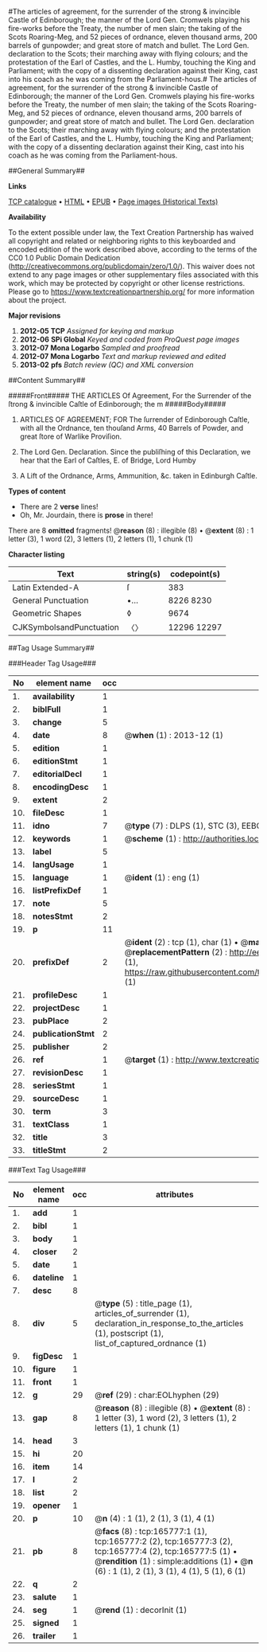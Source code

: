 #The articles of agreement, for the surrender of the strong & invincible Castle of Edinborough; the manner of the Lord Gen. Cromwels playing his fire-works before the Treaty, the number of men slain; the taking of the Scots Roaring-Meg, and 52 pieces of ordnance, eleven thousand arms, 200 barrels of gunpowder; and great store of match and bullet. The Lord Gen. declaration to the Scots; their marching away with flying colours; and the protestation of the Earl of Castles, and the L. Humby, touching the King and Parliament; with the copy of a dissenting declaration against their King, cast into his coach as he was coming from the Parliament-hous.#
The articles of agreement, for the surrender of the strong & invincible Castle of Edinborough; the manner of the Lord Gen. Cromwels playing his fire-works before the Treaty, the number of men slain; the taking of the Scots Roaring-Meg, and 52 pieces of ordnance, eleven thousand arms, 200 barrels of gunpowder; and great store of match and bullet. The Lord Gen. declaration to the Scots; their marching away with flying colours; and the protestation of the Earl of Castles, and the L. Humby, touching the King and Parliament; with the copy of a dissenting declaration against their King, cast into his coach as he was coming from the Parliament-hous.

##General Summary##

**Links**

[TCP catalogue](http://www.ota.ox.ac.uk/tcp/)  • 
[HTML](http://tei.it.ox.ac.uk/tcp/Texts-HTML/free/A75/A75654.html)  • 
[EPUB](http://tei.it.ox.ac.uk/tcp/Texts-EPUB/free/A75/A75654.epub) • 
[Page images (Historical Texts)](https://historicaltexts.jisc.ac.uk/eebo-99865544e)

**Availability**

To the extent possible under law, the Text Creation Partnership has waived all copyright and related or neighboring rights to this keyboarded and encoded edition of the work described above, according to the terms of the CC0 1.0 Public Domain Dedication (http://creativecommons.org/publicdomain/zero/1.0/). This waiver does not extend to any page images or other supplementary files associated with this work, which may be protected by copyright or other license restrictions. Please go to https://www.textcreationpartnership.org/ for more information about the project.

**Major revisions**

1. __2012-05__ __TCP__ *Assigned for keying and markup*
1. __2012-06__ __SPi Global__ *Keyed and coded from ProQuest page images*
1. __2012-07__ __Mona Logarbo__ *Sampled and proofread*
1. __2012-07__ __Mona Logarbo__ *Text and markup reviewed and edited*
1. __2013-02__ __pfs__ *Batch review (QC) and XML conversion*

##Content Summary##

#####Front#####
THE ARTICLES Of Agreement, For the Surrender of the ſtrong & invincible Caſtle of Edinborough; the m
#####Body#####

1. ARTICLES OF AGREEMENT; FOR The ſurrender of Edinborough Caſtle, with all the Ordnance, ten thouſand Arms, 40 Barrels of Powder, and great ſtore of Warlike Proviſion.

1. The Lord Gen. Declaration.
Since the publiſhing of this Declaration, we hear that the Earl of Caſtles, E. of Bridge, Lord Humby
1. A Lift of the Ordnance, Arms, Ammunition, &c. taken in Edinburgh Caſtle.

**Types of content**

  * There are 2 **verse** lines!
  * Oh, Mr. Jourdain, there is **prose** in there!

There are 8 **omitted** fragments! 
 @__reason__ (8) : illegible (8)  •  @__extent__ (8) : 1 letter (3), 1 word (2), 3 letters (1), 2 letters (1), 1 chunk (1)

**Character listing**


|Text|string(s)|codepoint(s)|
|---|---|---|
|Latin Extended-A|ſ|383|
|General Punctuation|•…|8226 8230|
|Geometric Shapes|◊|9674|
|CJKSymbolsandPunctuation|〈〉|12296 12297|

##Tag Usage Summary##

###Header Tag Usage###

|No|element name|occ|attributes|
|---|---|---|---|
|1.|__availability__|1||
|2.|__biblFull__|1||
|3.|__change__|5||
|4.|__date__|8| @__when__ (1) : 2013-12 (1)|
|5.|__edition__|1||
|6.|__editionStmt__|1||
|7.|__editorialDecl__|1||
|8.|__encodingDesc__|1||
|9.|__extent__|2||
|10.|__fileDesc__|1||
|11.|__idno__|7| @__type__ (7) : DLPS (1), STC (3), EEBO-CITATION (1), PROQUEST (1), VID (1)|
|12.|__keywords__|1| @__scheme__ (1) : http://authorities.loc.gov/ (1)|
|13.|__label__|5||
|14.|__langUsage__|1||
|15.|__language__|1| @__ident__ (1) : eng (1)|
|16.|__listPrefixDef__|1||
|17.|__note__|5||
|18.|__notesStmt__|2||
|19.|__p__|11||
|20.|__prefixDef__|2| @__ident__ (2) : tcp (1), char (1)  •  @__matchPattern__ (2) : ([0-9\-]+):([0-9IVX]+) (1), (.+) (1)  •  @__replacementPattern__ (2) : http://eebo.chadwyck.com/downloadtiff?vid=$1&page=$2 (1), https://raw.githubusercontent.com/textcreationpartnership/Texts/master/tcpchars.xml#$1 (1)|
|21.|__profileDesc__|1||
|22.|__projectDesc__|1||
|23.|__pubPlace__|2||
|24.|__publicationStmt__|2||
|25.|__publisher__|2||
|26.|__ref__|1| @__target__ (1) : http://www.textcreationpartnership.org/docs/. (1)|
|27.|__revisionDesc__|1||
|28.|__seriesStmt__|1||
|29.|__sourceDesc__|1||
|30.|__term__|3||
|31.|__textClass__|1||
|32.|__title__|3||
|33.|__titleStmt__|2||


###Text Tag Usage###

|No|element name|occ|attributes|
|---|---|---|---|
|1.|__add__|1||
|2.|__bibl__|1||
|3.|__body__|1||
|4.|__closer__|2||
|5.|__date__|1||
|6.|__dateline__|1||
|7.|__desc__|8||
|8.|__div__|5| @__type__ (5) : title_page (1), articles_of_surrender (1), declaration_in_response_to_the_articles (1), postscript (1), list_of_captured_ordnance (1)|
|9.|__figDesc__|1||
|10.|__figure__|1||
|11.|__front__|1||
|12.|__g__|29| @__ref__ (29) : char:EOLhyphen (29)|
|13.|__gap__|8| @__reason__ (8) : illegible (8)  •  @__extent__ (8) : 1 letter (3), 1 word (2), 3 letters (1), 2 letters (1), 1 chunk (1)|
|14.|__head__|3||
|15.|__hi__|20||
|16.|__item__|14||
|17.|__l__|2||
|18.|__list__|2||
|19.|__opener__|1||
|20.|__p__|10| @__n__ (4) : 1 (1), 2 (1), 3 (1), 4 (1)|
|21.|__pb__|8| @__facs__ (8) : tcp:165777:1 (1), tcp:165777:2 (2), tcp:165777:3 (2), tcp:165777:4 (2), tcp:165777:5 (1)  •  @__rendition__ (1) : simple:additions (1)  •  @__n__ (6) : 1 (1), 2 (1), 3 (1), 4 (1), 5 (1), 6 (1)|
|22.|__q__|2||
|23.|__salute__|1||
|24.|__seg__|1| @__rend__ (1) : decorInit (1)|
|25.|__signed__|1||
|26.|__trailer__|1||
